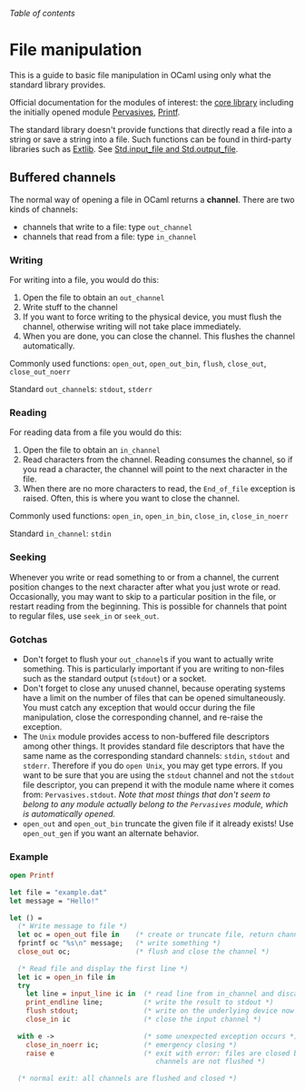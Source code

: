 <!-- ((! set title File Manipulation !)) ((! set learn !)) -->

*Table of contents*

# File manipulation
This is a guide to basic file manipulation in OCaml using only what the
standard library provides.

Official documentation for the modules of interest:
the [core library](/releases/latest/manual.htmlcore.html)
including the initially opened module
[Pervasives](/releases/latest/manual.htmllibref/Stdlib.html),
[Printf](/releases/latest/manual.htmllibref/Printf.html).

The standard library doesn't provide functions that directly read a file
into a string or save a string into a file. Such functions can be found
in third-party libraries such as
[Extlib](https://github.com/ygrek/ocaml-extlib).
See [Std.input_file and
Std.output_file](http://ygrek.org.ua/p/extlib/doc/Std.html).

## Buffered channels
The normal way of opening a file in OCaml returns a **channel**. There
are two kinds of channels:

* channels that write to a file: type `out_channel`
* channels that read from a file: type `in_channel`

###  Writing
For writing into a file, you would do this:

1. Open the file to obtain an `out_channel`
1. Write stuff to the channel
1. If you want to force writing to the physical device, you must flush
 the channel, otherwise writing will not take place immediately.
1. When you are done, you can close the channel. This flushes the
 channel automatically.

Commonly used functions: `open_out`, `open_out_bin`, `flush`,
`close_out`, `close_out_noerr`

Standard `out_channel`s: `stdout`, `stderr`

###  Reading
For reading data from a file you would do this:

1. Open the file to obtain an `in_channel`
1. Read characters from the channel. Reading consumes the channel, so
 if you read a character, the channel will point to the next
 character in the file.
1. When there are no more characters to read, the `End_of_file`
 exception is raised. Often, this is where you want to close the
 channel.

Commonly used functions: `open_in`, `open_in_bin`, `close_in`,
`close_in_noerr`

Standard `in_channel`: `stdin`

###  Seeking
Whenever you write or read something to or from a channel, the current
position changes to the next character after what you just wrote or
read. Occasionally, you may want to skip to a particular position in the
file, or restart reading from the beginning. This is possible for
channels that point to regular files, use `seek_in` or `seek_out`.

###  Gotchas
* Don't forget to flush your `out_channel`s if you want to actually
 write something. This is particularly important if you are writing
 to non-files such as the standard output (`stdout`) or a socket.
* Don't forget to close any unused channel, because operating systems
 have a limit on the number of files that can be opened
 simultaneously. You must catch any exception that would occur during
 the file manipulation, close the corresponding channel, and re-raise
 the exception.
* The `Unix` module provides access to non-buffered file descriptors
 among other things. It provides standard file descriptors that have
 the same name as the corresponding standard channels: `stdin`,
 `stdout` and `stderr`. Therefore if you do `open Unix`, you may get
 type errors. If you want to be sure that you are using the `stdout`
 channel and not the `stdout` file descriptor, you can prepend it
 with the module name where it comes from: `Pervasives.stdout`. *Note
 that most things that don't seem to belong to any module actually
 belong to the `Pervasives` module, which is automatically opened.*
* `open_out` and `open_out_bin` truncate the given file if it already
 exists! Use `open_out_gen` if you want an alternate behavior.

###  Example
```ocaml
open Printf
  
let file = "example.dat"
let message = "Hello!"
  
let () =
  (* Write message to file *)
  let oc = open_out file in    (* create or truncate file, return channel *)
  fprintf oc "%s\n" message;   (* write something *)   
  close_out oc;                (* flush and close the channel *)
  
  (* Read file and display the first line *)
  let ic = open_in file in
  try 
    let line = input_line ic in  (* read line from in_channel and discard \n *)
    print_endline line;          (* write the result to stdout *)
    flush stdout;                (* write on the underlying device now *)
    close_in ic                  (* close the input channel *) 
  
  with e ->                      (* some unexpected exception occurs *)
    close_in_noerr ic;           (* emergency closing *)
    raise e                      (* exit with error: files are closed but
                                    channels are not flushed *)
  
  (* normal exit: all channels are flushed and closed *)
```
